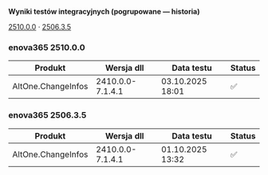 **Wyniki testów integracyjnych (pogrupowane — historia)**

[2510.0.0](#enova365-251000) · [2506.3.5](#enova365-250635)

### enova365 2510.0.0

| Produkt            | Wersja dll       | Data testu       | Status |
|--------------------|------------------|------------------|--------|
| AltOne.ChangeInfos | 2410.0.0-7.1.4.1 | 03.10.2025 18:01 | ✅      |

### enova365 2506.3.5

| Produkt            | Wersja dll       | Data testu       | Status |
|--------------------|------------------|------------------|--------|
| AltOne.ChangeInfos | 2410.0.0-7.1.4.1 | 01.10.2025 13:32 | ✅      |

